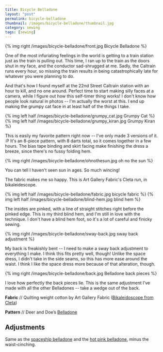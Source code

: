 ```yaml
---
title: Bicycle Belladone
layout: "post"
permalink: bicycle-belladone
thumbnail: /images/bicycle-belladone/thumbnail.jpg
category: sewing
tags: [sewing]
---
```


{% img right /images/bicycle-belladone/front.jpg Bicycle Belladone %}

One of the most infuriating feelings in the world is getting to a train station just as the train is pulling out. This time, I ran up to the train as the doors shut in my face, and the conductor sad-shrugged at me. Sadly, the Caltrain runs every hour, so missing the train results in being catastrophically late for whatever you were planning to do.

And that's how I found myself at the 22nd Street Caltrain station with an hour to kill, and no one around. Perfect time to start making silly faces at a camera, while I figure out how this self-timer thing works! I don't know how people look natural in photos -- I'm actually the worst at this. I end up making the grumpy cat face in at least half of the things I take.

{% img left half /images/bicycle-belladone/grumpy_cat.jpg Grumpy Cat %}
{% img left half /images/bicycle-belladone/grumpy_kiran.jpg Grumpy Kiran %}

This is easily my favorite pattern right now -- I've only made 3 versions of it. :P It's an 8-piece pattern, with 8 darts total, so it comes together in a few hours. The bias tape binding and skirt facing make finishing the dress a breeze, since there's no fussy folding hem.

{% img right /images/bicycle-belladone/ohnothesun.jpg oh no the sun %}

You can tell I haven't seen sun in ages. So much wincing!

The fabric makes me so happy. This is Art Gallery Fabric's Cleta run, in bikaleidescope.

{% img left half /images/bicycle-belladone/fabric.jpg bicycle fabric %}
{% img left half /images/bicycle-belladone/blind-hem.jpg blind hem %}

The insides are pinked, with a line of straight stitches right before the pinked edge. This is my third blind hem, and I'm still in love with the technique. I don't have a blind hem foot, so it's a lot of careful and finicky sewing.

{% img right /images/bicycle-belladone/sway-back.jpg sway back adjustment %}

My back is freakishly bent -- I need to make a sway back adjustment to everything I make. I think this fits pretty well, though! Unlike the space dress, I didn't take in the side seams, so this has more ease around the waist. I think I like the space dress more because of that alteration, though.

{% img right /images/bicycle-belladone/back.jpg Belladone back pieces %}

I love how perfectly the back pieces lie. This is the same adjustment I've made with all the other Belladones -- take a wedge out of the back.

**Fabric** // Quilting weight cotton by Art Gallery Fabric ([Bikaleidoscope from Cleta](http://www.artgalleryfabrics.com/cgi-bin/fabricshop/gallery.cgi?func=show&file=10&Category=109&Page=1&v=1))

**Pattern** // Deer and Doe’s [Belladone](http://boutique.deer-and-doe.fr/belladone-dress.html)

## Adjustments

Same as the [spaceship belladone](/spaceship-belladone) and the [hot pink belladone](/first-belladone-dress), minus the waist-cinching.
